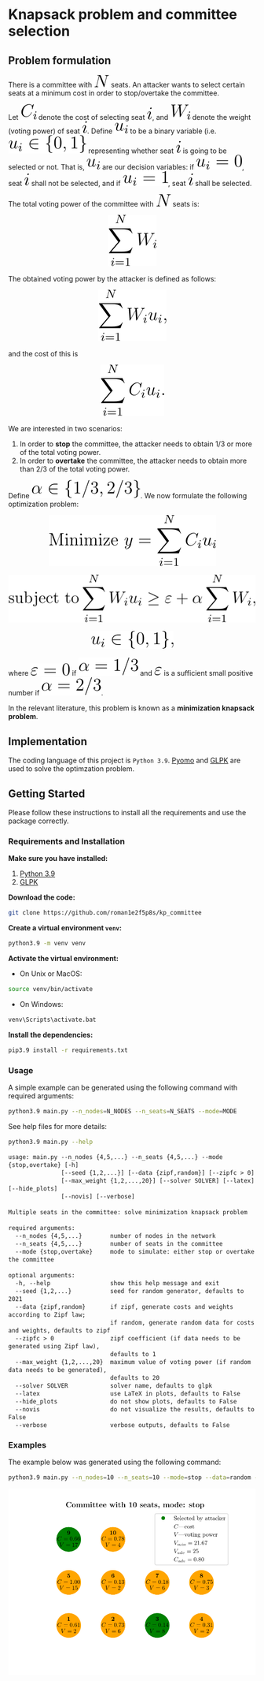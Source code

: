 # Knapsack problem and committee selection

## Problem formulation

There is a committee with ![alt text](latex_eqs/N.svg) seats. 
An attacker wants to select certain seats at a minimum cost in order to stop/overtake the committee.

Let ![alt text](latex_eqs/Ci.svg) denote the cost of selecting seat ![alt text](latex_eqs/i.svg), 
and ![alt text](latex_eqs/Wi.svg) denote the weight (voting power) of seat ![alt text](latex_eqs/i.svg). 
Define ![alt text](latex_eqs/ui.svg) to be a binary variable (i.e. ![alt text](latex_eqs/uiin.svg) 
representing whether seat ![alt text](latex_eqs/i.svg) is going to be selected or not. That is, 
![alt text](latex_eqs/ui.svg) are our decision variables: if ![alt text](latex_eqs/ui0.svg), seat 
![alt text](latex_eqs/i.svg) shall not be selected, and if ![alt text](latex_eqs/ui1.svg), seat 
![alt text](latex_eqs/i.svg) shall be selected.

The total voting power of the committee with ![alt text](latex_eqs/N.svg) seats is:
<p align="center">
<img src="latex_eqs/sumWi.svg" />
</p>

The obtained voting power by the attacker is defined as follows:
<p align="center">
<img src="latex_eqs/sumWiui.svg" />
</p>
and the cost of this is
<p align="center">
<img src="latex_eqs/sumCiui.svg" />
</p>

We are interested in two scenarios:
1. In order to **stop** the committee, the attacker needs to obtain 1/3 or more of the total 
voting power.
2. In order to **overtake** the committee, the attacker needs to obtain more than 2/3 of the total 
voting power.

Define ![alt text](latex_eqs/alphain.svg). We now formulate the following optimization problem:
<p align="center">
<img src="latex_eqs/OF.svg" />
</p>

<p align="center">
<img src="latex_eqs/constr.svg" />
</p>

<p align="center">
<img src="latex_eqs/uiincoma.svg" />
</p>

where ![alt text](latex_eqs/eps0.svg) if ![alt text](latex_eqs/alpha13.svg) and 
![alt text](latex_eqs/eps.svg) is a sufficient small positive number if 
![alt text](latex_eqs/alpha23.svg).

In the relevant literature, this problem is known as a **minimization knapsack problem**.

## Implementation

The coding language of this project is ```Python 3.9```. [Pyomo](http://www.pyomo.org/) 
and [GLPK](https://www.gnu.org/software/glpk/) are used to solve the optimzation problem.

## Getting Started
Please follow these instructions to install all the requirements and use the package correctly.

### Requirements and Installation
**Make sure you have installed:**
1. [Python 3.9](https://www.python.org/downloads/release/python-390/)
2. [GLPK](https://www.gnu.org/software/glpk/)

**Download the code:**
```bash
git clone https://github.com/roman1e2f5p8s/kp_committee
```

**Create a virtual environment ```venv```:**
```bash
python3.9 -m venv venv
```

**Activate the virtual environment:**
- On Unix or MacOS:
```bash
source venv/bin/activate
```
- On Windows:
```bash
venv\Scripts\activate.bat
```

**Install the dependencies:**
```bash
pip3.9 install -r requirements.txt
```

### Usage

A simple example can be generated using the following command with required arguments:

```bash
python3.9 main.py --n_nodes=N_NODES --n_seats=N_SEATS --mode=MODE
```

See help files for more details:

```bash
python3.9 main.py --help
```

```
usage: main.py --n_nodes {4,5,...} --n_seats {4,5,...} --mode {stop,overtake} [-h]
               [--seed {1,2,...}] [--data {zipf,random}] [--zipfc > 0]
               [--max_weight {1,2,...,20}] [--solver SOLVER] [--latex] [--hide_plots]
               [--novis] [--verbose]

Multiple seats in the committee: solve minimization knapsack problem

required arguments:
  --n_nodes {4,5,...}        number of nodes in the network
  --n_seats {4,5,...}        number of seats in the committee
  --mode {stop,overtake}     mode to simulate: either stop or overtake the committee

optional arguments:
  -h, --help                 show this help message and exit
  --seed {1,2,...}           seed for random generator, defaults to 2021
  --data {zipf,random}       if zipf, generate costs and weights according to Zipf law; 
                             if random, generate random data for costs and weights, defaults to zipf
  --zipfc > 0                zipf coefficient (if data needs to be generated using Zipf law), 
                             defaults to 1
  --max_weight {1,2,...,20}  maximum value of voting power (if random data needs to be generated), 
                             defaults to 20
  --solver SOLVER            solver name, defaults to glpk
  --latex                    use LaTeX in plots, defaults to False
  --hide_plots               do not show plots, defaults to False
  --novis                    do not visualize the results, defaults to False
  --verbose                  verbose outputs, defaults to False
```

### Examples

The example below was generated using the following command:

```bash
python3.9 main.py --n_nodes=10 --n_seats=10 --mode=stop --data=random --latex
```

<p align="center">
<img src="examples/stop.pdf" />
</p>
